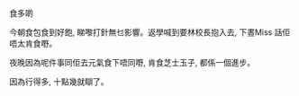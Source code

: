 食多啲

今朝食包食到好飽, 睇嚟打針無乜影響。返學喊到要林校長抱入去, 下晝Miss 話佢唔太肯食嘢。

夜晚因為呢件事同佢去元氣食下唔同嘢, 肯食芝士玉子, 都係一個進步。

因為行得多, 十點幾就瞓了。

